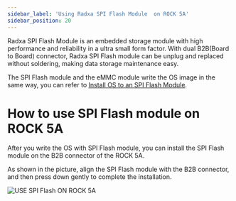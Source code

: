 ```yaml
---
sidebar_label: 'Using Radxa SPI Flash Module  on ROCK 5A'
sidebar_position: 20
---
```


Radxa SPI Flash Module is an embedded storage module with high performance and reliability in a ultra small form factor. With dual B2B(Board to Board) connector, Radxa SPI Flash module can be unplug and replaced without soldering, making data storage maintenance easy.  

The SPI Flash module and the eMMC module write the OS image in the same way, you can refer to [Install OS to an SPI Flash Module](https://docs.radxa.com/rock5/rock5a/getting-started/emmc-install).

# How to use SPI Flash module on ROCK 5A
After you write the OS with SPI Flash module, you can install the SPI Flash module on the B2B connector of the ROCK 5A.

As shown in the picture, align the SPI Flash module with the B2B connector, and then press down gently to complete the installation.

![USE SPI Flash ON ROCK 5A](/img/accessories/spi-flash-on-rock5a.webp)

